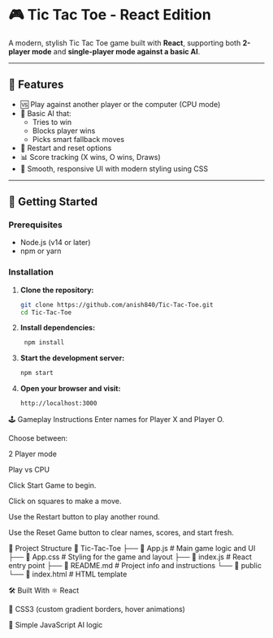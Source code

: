# 🎮 Tic Tac Toe - React Edition

A modern, stylish Tic Tac Toe game built with **React**, supporting both **2-player mode** and **single-player mode against a basic AI**.

---

## 🧠 Features

- 🆚 Play against another player or the computer (CPU mode)
- 🧠 Basic AI that:
  - Tries to win
  - Blocks player wins
  - Picks smart fallback moves
- 🔄 Restart and reset options
- 📊 Score tracking (X wins, O wins, Draws)
- 🎨 Smooth, responsive UI with modern styling using CSS

---

## 🚀 Getting Started

### Prerequisites

- Node.js (v14 or later)
- npm or yarn

### Installation

1. **Clone the repository:**
   ```bash
   git clone https://github.com/anish840/Tic-Tac-Toe.git
   cd Tic-Tac-Toe
2. **Install dependencies:**
   ```bash
    npm install
3. **Start the development server:**
      ```bash
     npm start
4. **Open your browser and visit:**
      ```bash
    http://localhost:3000
      

🕹️ Gameplay Instructions
Enter names for Player X and Player O.

Choose between:

2 Player mode

Play vs CPU

Click Start Game to begin.

Click on squares to make a move.

Use the Restart button to play another round.

Use the Reset Game button to clear names, scores, and start fresh.

🧩 Project Structure
📁 Tic-Tac-Toe
├── 📄 App.js            # Main game logic and UI
├── 📄 App.css           # Styling for the game and layout
├── 📄 index.js          # React entry point
├── 📄 README.md         # Project info and instructions
└── 📁 public
    └── 📄 index.html    # HTML template
    
🛠️ Built With
⚛️ React

🎨 CSS3 (custom gradient borders, hover animations)

🧠 Simple JavaScript AI logic
